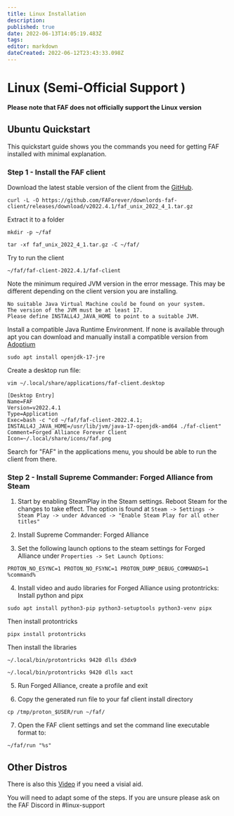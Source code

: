 ```yaml
---
title: Linux Installation
description: 
published: true
date: 2022-06-13T14:05:19.483Z
tags: 
editor: markdown
dateCreated: 2022-06-12T23:43:33.098Z
---
```


# Linux (Semi-Official Support )
**Please note that FAF does not officially support the Linux version**

## Ubuntu Quickstart
This quickstart guide shows you the commands you need for getting FAF installed with minimal explanation.

### Step 1 - Install the FAF client
Download the latest stable version of the client from the [GitHub](https://github.com/FAForever/downlords-faf-client/releases).
```
curl -L -O https://github.com/FAForever/downlords-faf-client/releases/download/v2022.4.1/faf_unix_2022_4_1.tar.gz
```

Extract it to a folder
```
mkdir -p ~/faf
```
```
tar -xf faf_unix_2022_4_1.tar.gz -C ~/faf/
```

Try to run the client
```
~/faf/faf-client-2022.4.1/faf-client
```

Note the minimum required JVM version in the error message. This may be different depending on the client version you are installing.
```
No suitable Java Virtual Machine could be found on your system.
The version of the JVM must be at least 17.
Please define INSTALL4J_JAVA_HOME to point to a suitable JVM.
```

Install a compatible Java Runtime Environment. If none is available through apt you can download and manually install a compatible version from [Adoptium](https://adoptium.net/temurin/releases)
```
sudo apt install openjdk-17-jre
```

Create a desktop run file:
```
vim ~/.local/share/applications/faf-client.desktop
```
```
[Desktop Entry]
Name=FAF
Version=v2022.4.1
Type=Application
Exec=bash -c "cd ~/faf/faf-client-2022.4.1; INSTALL4J_JAVA_HOME=/usr/lib/jvm/java-17-openjdk-amd64 ./faf-client"
Comment=Forged Alliance Forever Client
Icon=~/.local/share/icons/faf.png
```

Search for "FAF" in the applications menu, you should be able to run the client from there.

### Step 2 - Install Supreme Commander: Forged Alliance from Steam
1. Start by enabling SteamPlay in the Steam settings. Reboot Steam for the changes to take effect. The option is found at `Steam -> Settings -> Steam Play -> under Advanced -> "Enable Steam Play for all other titles"`

2. Install Supreme Commander: Forged Alliance

3. Set the following launch options to the steam settings for Forged Alliance under `Properties -> Set Launch Options`:
```
PROTON_NO_ESYNC=1 PROTON_NO_FSYNC=1 PROTON_DUMP_DEBUG_COMMANDS=1 %command%
```

4. Install video and audo libraries for Forged Alliance using protontricks:
Install python and pipx
```
sudo apt install python3-pip python3-setuptools python3-venv pipx
```
Then install protontricks
```
pipx install protontricks
```
Then install the libraries
```
~/.local/bin/protontricks 9420 dlls d3dx9
```
```
~/.local/bin/protontricks 9420 dlls xact
```
5. Run Forged Alliance, create a profile and exit

6. Copy the generated run file to your faf client install directory
```
cp /tmp/proton_$USER/run ~/faf/
```
7. Open the FAF client settings and set the command line executable format to:
```
~/faf/run "%s"
```

## Other Distros
There is also this [Video](https://www.youtube.com/watch?v=Rv3ZXA4FNFk) if you need a visial aid.

You will need to adapt some of the steps. If you are unsure please ask on the FAF Discord in #linux-support
